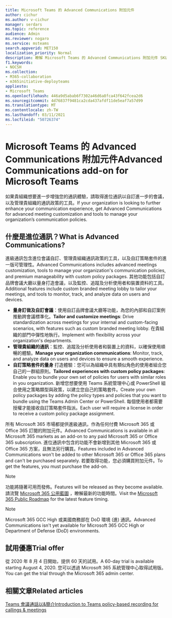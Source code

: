 ```yaml
---
title: Microsoft Teams 的 Advanced Communications 附加元件
author: cichur
ms.author: v-cichur
manager: serdars
ms.topic: reference
audience: Admin
ms.reviewer: nogaro
ms.service: msteams
search.appverid: MET150
localization_priority: Normal
description: 瞭解 Microsoft Teams 的 Advanced Communications 附加元件 SKU。
f1.keywords:
- NOCSH
ms.collection:
- M365-collaboration
- m365initiative-deployteams
appliesto:
- Microsoft Teams
ms.openlocfilehash: 446a9d5abab6f7302a46d6a8fca43f642fcea2d6
ms.sourcegitcommit: 4d76837f9481ca2cda437afdf11de5eaf7a57d99
ms.translationtype: MT
ms.contentlocale: zh-TW
ms.lasthandoff: 03/11/2021
ms.locfileid: "50726374"
---
```

# <a name="advanced-communications-add-on-for-microsoft-teams"></a><span data-ttu-id="e48aa-103">Microsoft Teams 的 Advanced Communications 附加元件</span><span class="sxs-lookup"><span data-stu-id="e48aa-103">Advanced Communications add-on for Microsoft Teams</span></span>

<span data-ttu-id="e48aa-104">如果貴組織想要進一步增強您的通訊體驗，請取得進位通訊以自訂進一步的會議，以及管理貴組織的通訊政策的工具。</span><span class="sxs-lookup"><span data-stu-id="e48aa-104">If your organization is looking to further enhance your communication experience, get Advanced Communications for advanced meeting customization and tools to manage your organization’s communication policies.</span></span>

## <a name="what-is-advanced-communications"></a><span data-ttu-id="e48aa-105">什麼是進位通訊？</span><span class="sxs-lookup"><span data-stu-id="e48aa-105">What is Advanced Communications?</span></span>

<span data-ttu-id="e48aa-106">進級通訊包含進位會議自訂、管理貴組織通訊政策的工具，以及自訂策略套件的進一版可管理性。</span><span class="sxs-lookup"><span data-stu-id="e48aa-106">Advanced Communications includes advanced meetings customization, tools to manage your organization's communication policies, and premium manageability with custom policy packages.</span></span> <span data-ttu-id="e48aa-107">其他功能包括自訂品牌會議大廳以量身打造會議，以及監控、追蹤及分析使用者和裝置資料的工具。</span><span class="sxs-lookup"><span data-stu-id="e48aa-107">Additional features include custom branded meeting lobby to tailor your meetings, and tools to monitor, track, and analyze data on users and devices.</span></span>

- <span data-ttu-id="e48aa-108">**量身訂做及自訂會議**：使用自訂品牌會議大廳等功能，為您的內部和自訂案例推動跨會議標準化。</span><span class="sxs-lookup"><span data-stu-id="e48aa-108">**Tailor and customize meetings**: Drive standardization across meetings for your internal and custom-facing scenarios, with features such as custom branded meeting lobby.</span></span> <span data-ttu-id="e48aa-109">在貴組織的部門中彈性地執行。</span><span class="sxs-lookup"><span data-stu-id="e48aa-109">Implement with flexibility across your organization's departments.</span></span>
- <span data-ttu-id="e48aa-110">**管理貴組織的通訊**：監控、追蹤及分析使用者和裝置上的資料，以確保使用順暢的體驗。</span><span class="sxs-lookup"><span data-stu-id="e48aa-110">**Manage your organization communications**: Monitor, track, and analyze data on users and devices to ensure a smooth experience.</span></span>
- <span data-ttu-id="e48aa-111">**自訂策略套件的量身** 打造體驗：您可以為組織中具有類似角色的使用者組合您自己的一群組原則。</span><span class="sxs-lookup"><span data-stu-id="e48aa-111">**Tailored experiences with custom policy packages**: Enable you to bundle your own set of policies for users with similar roles in you organization.</span></span> <span data-ttu-id="e48aa-112">新增您想要使用 Teams 系統管理中心或 PowerShell 組合使用之策略類型與政策，以建立您自己的策略套件。</span><span class="sxs-lookup"><span data-stu-id="e48aa-112">Create your own policy packages by adding the policy types and policies that you want to bundle using the Teams Admin Center or PowerShell.</span></span> <span data-ttu-id="e48aa-113">每個使用者都需要授權才能接收自訂策略套件指派。</span><span class="sxs-lookup"><span data-stu-id="e48aa-113">Each user will require a license in order to receive a custom policy package assignment.</span></span> 

<span data-ttu-id="e48aa-114">所有 Microsoft 365 市場都提供進級通訊，作為任何付費 Microsoft 365 或 Office 365 訂閱的附加元件。</span><span class="sxs-lookup"><span data-stu-id="e48aa-114">Advanced Communications is available in all Microsoft 365 markets as an add-on to any paid Microsoft 365 or Office 365 subscription.</span></span> <span data-ttu-id="e48aa-115">進位通訊中包含的功能不會新增到其他 Microsoft 365 或 Office 365 方案，且無法另行購買。</span><span class="sxs-lookup"><span data-stu-id="e48aa-115">Features included in Advanced Communications won't be added to other Microsoft 365 or Office 365 plans and can't be purchased separately.</span></span> <span data-ttu-id="e48aa-116">若要取得功能，您必須購買附加元件。</span><span class="sxs-lookup"><span data-stu-id="e48aa-116">To get the features, you must purchase the add-on.</span></span>

> [!NOTE]
> <span data-ttu-id="e48aa-117">功能將隨著可用而發佈。</span><span class="sxs-lookup"><span data-stu-id="e48aa-117">Features will be released as they become available.</span></span> <span data-ttu-id="e48aa-118">請流覽 [Microsoft 365 公用藍圖](https://www.microsoft.com/microsoft-365/roadmap?filters=Microsoft%20Teams) ，瞭解最新的功能時間。</span><span class="sxs-lookup"><span data-stu-id="e48aa-118">Visit the [Microsoft 365 Public Roadmap](https://www.microsoft.com/microsoft-365/roadmap?filters=Microsoft%20Teams) for the latest feature timing.</span></span>

> [!NOTE]
> <span data-ttu-id="e48aa-119">Microsoft 365 GCC High 或美國商務部在 DoD 環境 (進) 通訊。</span><span class="sxs-lookup"><span data-stu-id="e48aa-119">Advanced Communications isn't yet available for Microsoft 365 GCC High or Department of Defense (DoD) environments.</span></span>

## <a name="trial-offer"></a><span data-ttu-id="e48aa-120">試用優惠</span><span class="sxs-lookup"><span data-stu-id="e48aa-120">Trial offer</span></span>

<span data-ttu-id="e48aa-121">從 2020 年 8 月 4 日開始，提供 60 天的試用。</span><span class="sxs-lookup"><span data-stu-id="e48aa-121">A 60-day trial is available starting August 4, 2020.</span></span> <span data-ttu-id="e48aa-122">您可以透過 Microsoft 365 系統管理中心取得試用版。</span><span class="sxs-lookup"><span data-stu-id="e48aa-122">You can get the trial through the Microsoft 365 admin center.</span></span>

## <a name="related-articles"></a><span data-ttu-id="e48aa-123">相關文章</span><span class="sxs-lookup"><span data-stu-id="e48aa-123">Related articles</span></span>

[<span data-ttu-id="e48aa-124">Teams 會議通話以&簡介</span><span class="sxs-lookup"><span data-stu-id="e48aa-124">Introduction to Teams policy-based recording for callings & meetings</span></span>](../teams-recording-policy.md)
